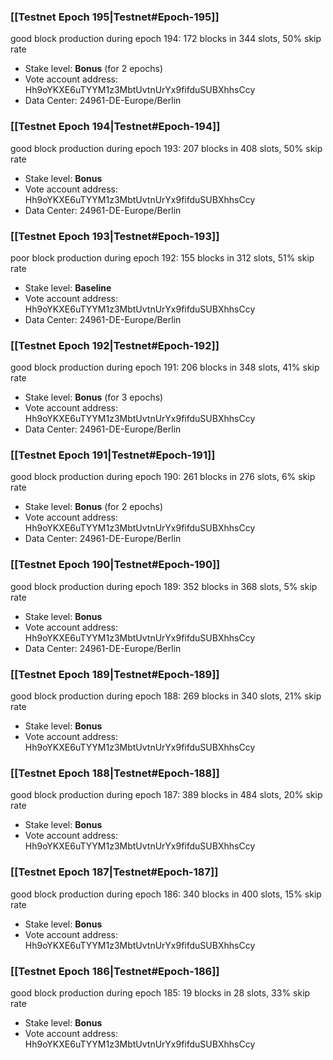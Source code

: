 ### [[Testnet Epoch 195|Testnet#Epoch-195]]
good block production during epoch 194: 172 blocks in 344 slots, 50% skip rate
* Stake level: **Bonus** (for 2 epochs)
* Vote account address: Hh9oYKXE6uTYYM1z3MbtUvtnUrYx9fifduSUBXhhsCcy
* Data Center: 24961-DE-Europe/Berlin
### [[Testnet Epoch 194|Testnet#Epoch-194]]
good block production during epoch 193: 207 blocks in 408 slots, 50% skip rate
* Stake level: **Bonus**
* Vote account address: Hh9oYKXE6uTYYM1z3MbtUvtnUrYx9fifduSUBXhhsCcy
* Data Center: 24961-DE-Europe/Berlin
### [[Testnet Epoch 193|Testnet#Epoch-193]]
poor block production during epoch 192: 155 blocks in 312 slots, 51% skip rate 
* Stake level: **Baseline**
* Vote account address: Hh9oYKXE6uTYYM1z3MbtUvtnUrYx9fifduSUBXhhsCcy
* Data Center: 24961-DE-Europe/Berlin
### [[Testnet Epoch 192|Testnet#Epoch-192]]
good block production during epoch 191: 206 blocks in 348 slots, 41% skip rate
* Stake level: **Bonus** (for 3 epochs)
* Vote account address: Hh9oYKXE6uTYYM1z3MbtUvtnUrYx9fifduSUBXhhsCcy
* Data Center: 24961-DE-Europe/Berlin
### [[Testnet Epoch 191|Testnet#Epoch-191]]
good block production during epoch 190: 261 blocks in 276 slots, 6% skip rate
* Stake level: **Bonus** (for 2 epochs)
* Vote account address: Hh9oYKXE6uTYYM1z3MbtUvtnUrYx9fifduSUBXhhsCcy
* Data Center: 24961-DE-Europe/Berlin
### [[Testnet Epoch 190|Testnet#Epoch-190]]
good block production during epoch 189: 352 blocks in 368 slots, 5% skip rate
* Stake level: **Bonus**
* Vote account address: Hh9oYKXE6uTYYM1z3MbtUvtnUrYx9fifduSUBXhhsCcy
* Data Center: 24961-DE-Europe/Berlin
### [[Testnet Epoch 189|Testnet#Epoch-189]]
good block production during epoch 188: 269 blocks in 340 slots, 21% skip rate
* Stake level: **Bonus**
* Vote account address: Hh9oYKXE6uTYYM1z3MbtUvtnUrYx9fifduSUBXhhsCcy
### [[Testnet Epoch 188|Testnet#Epoch-188]]
good block production during epoch 187: 389 blocks in 484 slots, 20% skip rate
* Stake level: **Bonus**
* Vote account address: Hh9oYKXE6uTYYM1z3MbtUvtnUrYx9fifduSUBXhhsCcy
### [[Testnet Epoch 187|Testnet#Epoch-187]]
good block production during epoch 186: 340 blocks in 400 slots, 15% skip rate
* Stake level: **Bonus**
* Vote account address: Hh9oYKXE6uTYYM1z3MbtUvtnUrYx9fifduSUBXhhsCcy
### [[Testnet Epoch 186|Testnet#Epoch-186]]
good block production during epoch 185: 19 blocks in 28 slots, 33% skip rate
* Stake level: **Bonus**
* Vote account address: Hh9oYKXE6uTYYM1z3MbtUvtnUrYx9fifduSUBXhhsCcy